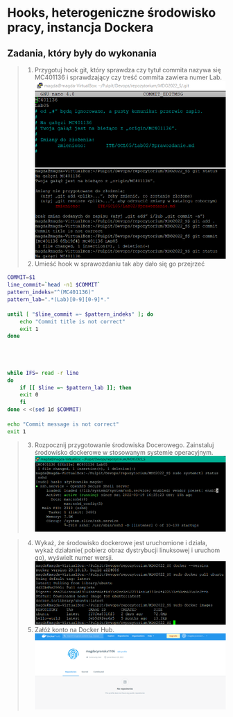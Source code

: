 # Hooks, heterogeniczne środowisko pracy, instancja Dockera

## Zadania, który były do wykonania

>1. Przygotuj hook git, który sprawdza czy tytuł commita nazywa się MC401136 i sprawdzający czy treść commita zawiera numer Lab.
![Screen1](275820693_483718936533281_7601181912934150284_n.png)
![Screen2](275817432_305918198276660_995097057655738368_n.png)
> 2. Umieść hook w sprawozdaniu tak aby dało się go przejrzeć

```BASH
COMMIT=$1
line_commit=`head -n1 $COMMIT`
pattern_indeks="^(MC401136)"
pattern_lab=".*(Lab)[0-9][0-9]*."

until [ "$line_commit =~ $pattern_indeks" ]; do
    echo "Commit title is not correct"
    exit 1
done




while IFS= read -r line
do
    if [[ $line =~ $pattern_lab ]]; then
    exit 0
    fi
done < <(sed 1d $COMMIT)

echo "Commit message is not correct"
exit 1
```

>3. Rozpocznij przygotowanie środowiska Docerowego. Zainstaluj środowisko dockerowe w stosowanym systemie operacyjnym. 
![Screen3](275850304_1641048122954349_7771618078116000592_n.png)

>4. Wykaż, że środowisko dockerowe jest uruchomione i działa, wykaż działanie( pobierz obraz dystrybucji linuksowej i uruchom go), wyświelt numer wersji.
![Screen4](275897693_390513295809375_6462618868840290201_n.png)
> 5. Załóż konto na Docker Hub.
![Screen5](275853454_498645438480781_2875655412935737681_n.png)